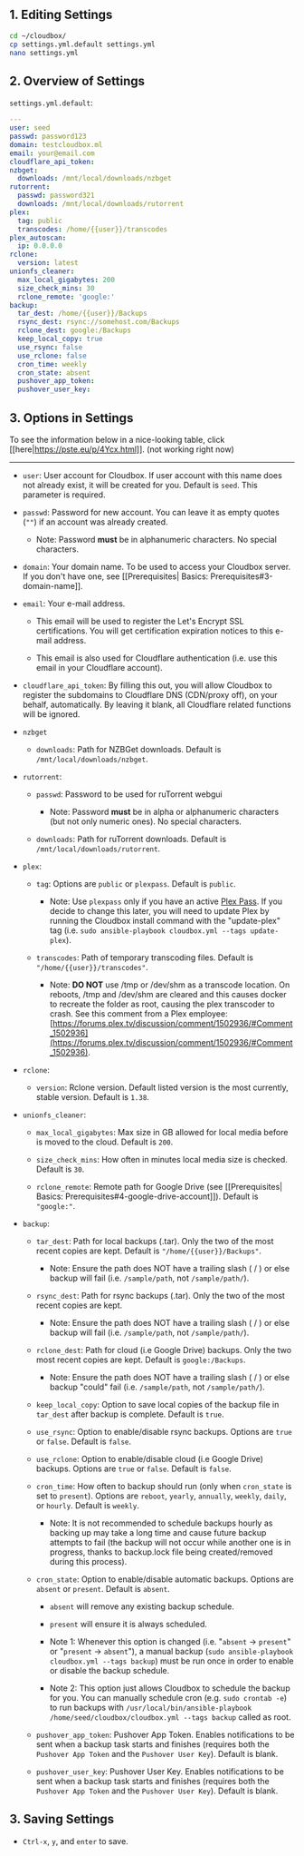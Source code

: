 ## 1. Editing Settings ##

```bash
cd ~/cloudbox/
cp settings.yml.default settings.yml
nano settings.yml
```

## 2. Overview of Settings ## 

`settings.yml.default`:

```yaml
---
user: seed
passwd: password123
domain: testcloudbox.ml
email: your@email.com
cloudflare_api_token:
nzbget:
  downloads: /mnt/local/downloads/nzbget
rutorrent:
  passwd: password321
  downloads: /mnt/local/downloads/rutorrent
plex:
  tag: public
  transcodes: /home/{{user}}/transcodes
plex_autoscan:
  ip: 0.0.0.0
rclone:
  version: latest
unionfs_cleaner:
  max_local_gigabytes: 200
  size_check_mins: 30
  rclone_remote: 'google:'
backup:
  tar_dest: /home/{{user}}/Backups
  rsync_dest: rsync://somehost.com/Backups
  rclone_dest: google:/Backups
  keep_local_copy: true
  use_rsync: false
  use_rclone: false
  cron_time: weekly
  cron_state: absent
  pushover_app_token:
  pushover_user_key:
```

## 3. Options in Settings

To see the information below in a nice-looking table, click [[here|https://pste.eu/p/4Ycx.html]]. (not working right now)


---


- `user`: User account for Cloudbox. If user account with this name does not already exist, it will be created for you. Default is `seed`. This parameter is required.

- `passwd`: Password for new account. You can leave it as empty quotes (`""`) if an account was already created. 

  - Note: Password **must** be in alphanumeric characters. No special characters. 

- `domain`: Your domain name. To be used to access your Cloudbox server. If you don't have one, see [[Prerequisites| Basics: Prerequisites#3-domain-name]].

- `email`: Your e-mail address.

  - This email will be used to register the Let's Encrypt SSL certifications. You will get certification expiration notices to this e-mail address. 

  - This email is also used for Cloudflare authentication (i.e. use this email in your Cloudflare account).

- `cloudflare_api_token`: By filling this out, you will allow Cloudbox to register the subdomains to Cloudflare DNS (CDN/proxy off), on your behalf, automatically. By leaving it blank, all Cloudflare related functions will be ignored. 

- `nzbget`

    - `downloads`: Path for NZBGet downloads. Default is `/mnt/local/downloads/nzbget`. 

- `rutorrent`:

    - `passwd`: Password to be used for ruTorrent webgui

      - Note: Password **must** be in alpha or alphanumeric characters (but not only numeric ones). No special characters. 

    - `downloads`: Path for ruTorrent downloads. Default is `/mnt/local/downloads/rutorrent`. 

- `plex`:

  - `tag`: Options are `public` or `plexpass`. Default is `public`.

    - Note: Use `plexpass` only if you have an active [Plex Pass](https://www.plex.tv/features/plex-pass/). If you decide to change this later, you will need to update Plex by running the Cloudbox install command with the "update-plex" tag (i.e. `sudo ansible-playbook cloudbox.yml --tags update-plex`).

  - `transcodes`: Path of temporary transcoding files. Default is `"/home/{{user}}/transcodes"`. 

    - Note: **DO NOT** use /tmp or /dev/shm as a transcode location. On reboots, /tmp and /dev/shm are cleared and this causes docker to recreate the folder as root, causing the plex transcoder to crash. See this comment from a Plex employee: [https://forums.plex.tv/discussion/comment/1502936/#Comment_1502936](https://forums.plex.tv/discussion/comment/1502936/#Comment_1502936).

- `rclone`:

  - `version`: Rclone version. Default listed version is the most currently, stable version. Default is `1.38`.

- `unionfs_cleaner`:

  - `max_local_gigabytes`: Max size in GB allowed for local media before is moved to the cloud. Default is `200`. 

  - `size_check_mins`: How often in minutes local media size is checked. Default is `30`.

  - `rclone_remote`: Remote path for Google Drive (see [[Prerequisites| Basics: Prerequisites#4-google-drive-account]]). Default is `"google:"`.

- `backup`:

  - `tar_dest`: Path for local backups (.tar). Only the two of the most recent copies are kept. Default is `"/home/{{user}}/Backups"`.

    - Note: Ensure the path does NOT have a trailing slash ( / ) or else backup will fail (i.e. `/sample/path`, not `/sample/path/`).

  - `rsync_dest`: Path for rsync backups (.tar). Only the two of the most recent copies are kept.

    - Note: Ensure the path does NOT have a trailing slash ( / ) or else backup will fail (i.e. `/sample/path`, not `/sample/path/`).

  - `rclone_dest`: Path for cloud (i.e Google Drive) backups. Only the two most recent copies are kept. Default is `google:/Backups`.

    - Note: Ensure the path does NOT have a trailing slash ( / ) or else backup "could" fail (i.e. `/sample/path`, not `/sample/path/`).

  - `keep_local_copy`: Option to save local copies of the backup file in `tar_dest` after backup is complete. Default is `true`. 

  - `use_rsync`: Option to enable/disable rsync backups. Options are `true` or `false`. Default is `false`.

  - `use_rclone`: Option to enable/disable cloud (i.e Google Drive) backups. Options are `true` or `false`. Default is `false`.

  - `cron_time`: How often to backup should run (only when `cron_state` is set to `present`). Options are `reboot`, `yearly`, `annually`, `weekly`, `daily`, or `hourly`. Default is `weekly`. 

    - Note: It is not recommended to schedule backups hourly as backing up may take a long time and cause future backup attempts to fail (the backup will not occur while another one is in progress, thanks to backup.lock file being created/removed during this process). 

  - `cron_state`: Option to enable/disable automatic backups. Options are `absent` or `present`. Default is `absent`.

    - `absent` will remove any existing backup schedule. 

    - `present` will ensure it is always scheduled.

    - Note 1: Whenever this option is changed (i.e. "`absent` -> `present`" or "`present` -> `absent`"), a manual backup (`sudo ansible-playbook cloudbox.yml --tags backup`) must be run once in order to enable or disable the backup schedule.  

    - Note 2: This option just allows Cloudbox to schedule the backup for you. You can manually schedule cron (e.g. `sudo crontab -e`) to run backups with `/usr/local/bin/ansible-playbook /home/seed/cloudbox/cloudbox.yml --tags backup` called as root. 

  - `pushover_app_token`: Pushover App Token. Enables notifications to be sent when a backup task starts and finishes (requires both the `Pushover App Token` and the `Pushover User Key`). Default is blank.

  - `pushover_user_key`: Pushover User Key. Enables notifications to be sent when a backup task starts and finishes (requires both the `Pushover App Token` and the `Pushover User Key`). Default is blank.


## 3. Saving Settings ## 

- `Ctrl-x`, `y`, and `enter` to save.

